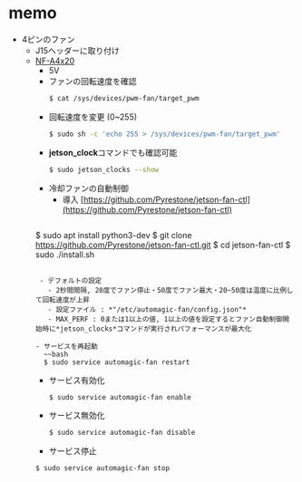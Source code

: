 # memo
- 4ピンのファン
  - J15ヘッダーに取り付け
  - [NF-A4x20](https://www.amazon.co.jp/Noctua-NF-A4x20-5V-PWM-5000rpm/dp/B071FNHVXN/ref=asc_df_B071FNHVXN/?tag=jpgo-22&linkCode=df0&hvadid=342534617213&hvpos=&hvnetw=g&hvrand=8592462775958626455&hvpone=&hvptwo=&hvqmt=&hvdev=c&hvdvcmdl=&hvlocint=&hvlocphy=1009745&hvtargid=pla-652903066979&psc=1)
    - 5V
    - ファンの回転速度を確認
      ~~~bash
      $ cat /sys/devices/pwm-fan/target_pwm
      ~~~
    - 回転速度を変更 (0~255)
      ~~~bash
      $ sudo sh -c 'echo 255 > /sys/devices/pwm-fan/target_pwm'
      ~~~
    - **jetson_clock**コマンドでも確認可能
      ~~~bash
      $ sudo jetson_clocks --show
      ~~~
    - 冷却ファンの自動制御
      - 導入 [https://github.com/Pyrestone/jetson-fan-ctl](https://github.com/Pyrestone/jetson-fan-ctl)
      	~~~bash
	$ sudo apt install python3-dev
	$ git clone https://github.com/Pyrestone/jetson-fan-ctl.git
	$ cd jetson-fan-ctl
	$ sudo ./install.sh
	~~~
	
     - デフォルトの設定
       - 2秒間間隔, 20度でファン停止・50度でファン最大・20~50度は温度に比例して回転速度が上昇
       - 設定ファイル : *"/etc/automagic-fan/config.json"*
       - MAX_PERF : 0または1以上の値, 1以上の値を設定するとファン自動制御開始時に*jetson_clocks*コマンドが実行されパフォーマンスが最大化

    - サービスを再起動
      ~~bash
      $ sudo service automagic-fan restart
      ~~~
    - サービス有効化
      ~~~bash
      $ sudo service automagic-fan enable
      ~~~
    - サービス無効化
      ~~~bash
      $ sudo service automagic-fan disable
      ~~~
    -  サービス停止
      ~~~bash
      $ sudo service automagic-fan stop
      ~~~